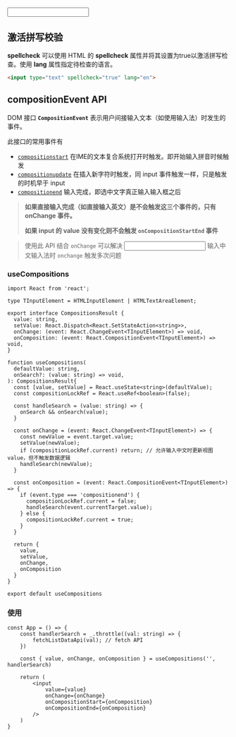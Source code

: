 # <input>

## 激活拼写校验

**spellcheck** 可以使用 HTML 的 **spellcheck** 属性并将其设置为true以激活拼写检查。使用 **lang** 属性指定待检查的语言。

```html
<input type="text" spellcheck="true" lang="en">
```



## compositionEvent API

DOM 接口 **`CompositionEvent`** 表示用户间接输入文本（如使用输入法）时发生的事件。

此接口的常用事件有

- [`compositionstart`](https://developer.mozilla.org/zh-CN/docs/Web/API/Element/compositionstart_event) 在IME的文本复合系统打开时触发。即开始输入拼音时候触发
- [`compositionupdate`](https://developer.mozilla.org/zh-CN/docs/Web/API/Element/compositionupdate_event) 在插入新字符时触发，同 input 事件触发一样，只是触发的时机早于 input
- [`compositionend`](https://developer.mozilla.org/zh-CN/docs/Web/API/Element/compositionend_event) 输入完成，即选中文字真正输入输入框之后

> **如果直接输入完成（如直接输入英文）是不会触发这三个事件的，只有 onChange 事件。**
>
> **如果 input 的 value 没有变化则不会触发 `onCompositionStartEnd` 事件**



> 使用此 API 结合 `onChange` 可以解决 <Input> 输入中文输入法时 `onchange` 触发多次问题

### useCompositions

```tsx
import React from 'react';

type TInputElement = HTMLInputElement | HTMLTextAreaElement;

export interface CompositionsResult {
  value: string, 
  setValue: React.Dispatch<React.SetStateAction<string>>,
  onChange: (event: React.ChangeEvent<TInputElement>) => void,
  onComposition: (event: React.CompositionEvent<TInputElement>) => void,
}

function useCompositions(
  defaultValue: string,
  onSearch?: (value: string) => void,
): CompositionsResult{
  const [value, setValue] = React.useState<string>(defaultValue);
  const compositionLockRef = React.useRef<boolean>(false);

  const handleSearch = (value: string) => {
    onSearch && onSearch(value);
  }

  const onChange = (event: React.ChangeEvent<TInputElement>) => {
    const newValue = event.target.value;
    setValue(newValue);
    if (compositionLockRef.current) return; // 允许输入中文时更新视图 value，但不触发数据逻辑
    handleSearch(newValue);
  }

  const onComposition = (event: React.CompositionEvent<TInputElement>) => {
    if (event.type === 'compositionend') {
      compositionLockRef.current = false;
      handleSearch(event.currentTarget.value);
    } else {
      compositionLockRef.current = true;
    }
  }

  return {
    value,
    setValue,
    onChange,
    onComposition
  }
}

export default useCompositions
```

### 使用

```tsx
const App = () => {
    const handlerSearch = _.throttle((val: string) => {
        fetchListDataApi(val); // fetch API
    })
    
    const { value, onChange, onComposition } = useCompositions('', handlerSearch)
    
    return (
        <input 
            value={value} 
            onChange={onChange}
            onCompositionStart={onComposition}
            onCompositionEnd={onComposition}
        />
    )
}
```

